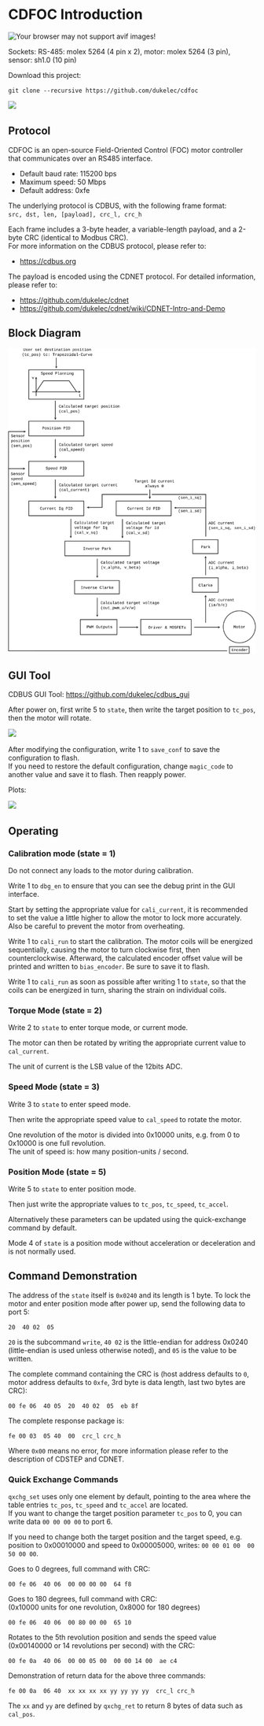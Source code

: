 CDFOC Introduction
=======================================

<img src="doc/cdfoc_v4.avif" alt="Your browser may not support avif images!">

Sockets: RS-485: molex 5264 (4 pin x 2), motor: molex 5264 (3 pin), sensor: sh1.0 (10 pin)

Download this project:
```
git clone --recursive https://github.com/dukelec/cdfoc
```

<img src="doc/cdfoc_motor.avif">


## Protocol

CDFOC is an open-source Field-Oriented Control (FOC) motor controller that communicates over an RS485 interface.
 - Default baud rate: 115200 bps
 - Maximum speed: 50 Mbps
 - Default address: 0xfe

The underlying protocol is CDBUS, with the following frame format:  
`src, dst, len, [payload], crc_l, crc_h`

Each frame includes a 3-byte header, a variable-length payload, and a 2-byte CRC (identical to Modbus CRC).  
For more information on the CDBUS protocol, please refer to:
 - https://cdbus.org

The payload is encoded using the CDNET protocol. For detailed information, please refer to:
 - https://github.com/dukelec/cdnet
 - https://github.com/dukelec/cdnet/wiki/CDNET-Intro-and-Demo


## Block Diagram

<img src="doc/block_diagram.svg">


## GUI Tool

CDBUS GUI Tool: https://github.com/dukelec/cdbus_gui

After power on, first write 5 to `state`, then write the target position to `tc_pos`, then the motor will rotate.

<img src="doc/cdbus_gui.avif">


After modifying the configuration, write 1 to `save_conf` to save the configuration to flash.  
If you need to restore the default configuration, change `magic_code` to another value and save it to flash. Then reapply power.


Plots:

<img src="doc/plot.avif">


## Operating

### Calibration mode (state = 1)

Do not connect any loads to the motor during calibration.

Write 1 to `dbg_en` to ensure that you can see the debug print in the GUI interface.

Start by setting the appropriate value for `cali_current`, it is recommended to set the value a little higher to allow the motor to lock more accurately.
Also be careful to prevent the motor from overheating.

Write 1 to `cali_run` to start the calibration. The motor coils will be energized sequentially, causing the motor to turn clockwise first, then counterclockwise.
Afterward, the calculated encoder offset value will be printed and written to `bias_encoder`. Be sure to save it to flash.

Write 1 to `cali_run` as soon as possible after writing 1 to `state`, so that the coils can be energized in turn, sharing the strain on individual coils.


### Torque Mode (state = 2)

Write 2 to `state` to enter torque mode, or current mode. 

The motor can then be rotated by writing the appropriate current value to `cal_current`. 

The unit of current is the LSB value of the 12bits ADC. 


### Speed Mode (state = 3)

Write 3 to `state` to enter speed mode.

Then write the appropriate speed value to `cal_speed` to rotate the motor.

One revolution of the motor is divided into 0x10000 units, e.g. from 0 to 0x10000 is one full revolution.  
The unit of speed is: how many position-units / second.


### Position Mode (state = 5)

Write 5 to `state` to enter position mode.

Then just write the appropriate values to `tc_pos`, `tc_speed`, `tc_accel`.

Alternatively these parameters can be updated using the quick-exchange command by default.

Mode 4 of `state` is a position mode without acceleration or deceleration and is not normally used.


## Command Demonstration

The address of the `state` itself is `0x0240` and its length is 1 byte.
To lock the motor and enter position mode after power up, send the following data to port 5:
```
20  40 02  05
```
`20` is the subcommand `write`, `40 02` is the little-endian for address 0x0240 (little-endian is used unless otherwise noted),
and `05` is the value to be written.


The complete command containing the CRC is (host address defaults to `0`, motor address defaults to `0xfe`, 3rd byte is data length, last two bytes are CRC):

```
00 fe 06  40 05  20  40 02  05  eb 8f
```

The complete response package is:
```
fe 00 03  05 40  00  crc_l crc_h
```

Where `0x00` means no error, for more information please refer to the description of CDSTEP and CDNET.


### Quick Exchange Commands

`qxchg_set` uses only one element by default, pointing to the area where the table entries `tc_pos`, `tc_speed` and `tc_accel` are located.  
If you want to change the target position parameter `tc_pos` to 0, you can write data `00 00 00 00` to port 6.  

If you need to change both the target position and the target speed, e.g. position to 0x00010000 and speed to 0x00005000, writes: `00 00 01 00  00 50 00 00`.

Goes to 0 degrees, full command with CRC:
```
00 fe 06  40 06  00 00 00 00  64 f8
```

Goes to 180 degrees, full command with CRC:  
(0x10000 units for one revolution, 0x8000 for 180 degrees)

```
00 fe 06  40 06  00 80 00 00  65 10
```

Rotates to the 5th revolution position and sends the speed value (0x00140000 or 14 revolutions per second) with the CRC:
```
00 fe 0a  40 06  00 00 05 00  00 00 14 00  ae c4
```

Demonstration of return data for the above three commands:
```
fe 00 0a  06 40  xx xx xx xx yy yy yy yy  crc_l crc_h
```

The `xx` and `yy` are defined by `qxchg_ret` to return 8 bytes of data such as `cal_pos`.

